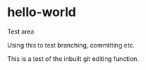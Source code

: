 # hello-world
Test area

Using this to test branching, committing etc.

This is a test of the inbuilt git editing function.


